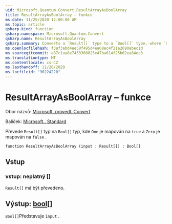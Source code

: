 ```yaml
---
uid: Microsoft.Quantum.Convert.ResultArrayAsBoolArray
title: ResultArrayAsBoolArray – funkce
ms.date: 11/25/2020 12:00:00 AM
ms.topic: article
qsharp.kind: function
qsharp.namespace: Microsoft.Quantum.Convert
qsharp.name: ResultArrayAsBoolArray
qsharp.summary: Converts a `Result[]` type to a `Bool[]` type, where `One` is mapped to `true` and `Zero` is mapped to `false`.
ms.openlocfilehash: f3af3abd4ee58f495d4ea60ec4f21a2690abec1d
ms.sourcegitcommit: a87c1aa8e7453360025e47ba614f25b02ea84ec3
ms.translationtype: MT
ms.contentlocale: cs-CZ
ms.lasthandoff: 11/26/2020
ms.locfileid: "96224220"
---
```

# <a name="resultarrayasboolarray-function"></a>ResultArrayAsBoolArray – funkce

Obor názvů: [Microsoft. provedl. Convert](xref:Microsoft.Quantum.Convert)

Balíček: [Microsoft.. Standard](https://nuget.org/packages/Microsoft.Quantum.Standard)


Převede `Result[]` typ na `Bool[]` typ, kde `One` je mapován na `true` a `Zero` je mapován na `false` .

```qsharp
function ResultArrayAsBoolArray (input : Result[]) : Bool[]
```


## <a name="input"></a>Vstup

### <a name="input--__invalidresult__"></a>vstup: __neplatný <Result>__[]

`Result[]` má být převedeno.



## <a name="output--bool"></a>Výstup: [bool](xref:microsoft.quantum.lang-ref.bool)[]

`Bool[]`Představuje `input` .